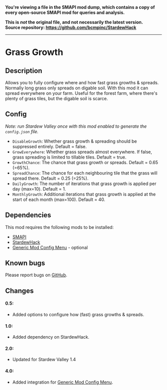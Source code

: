 **You're viewing a file in the SMAPI mod dump, which contains a copy of every open-source SMAPI mod
for queries and analysis.**

**This is _not_ the original file, and not necessarily the latest version.**  
**Source repository: https://github.com/bcmpinc/StardewHack**

----

# Grass Growth

## Description
Allows you to fully configure where and how fast grass growths & spreads. Normally long grass only spreads on digable soil. With this mod it can spread everywhere on your farm. Useful for the forest farm, where there's plenty of grass tiles, but the digable soil is scarce.

## Config
*Note: run Stardew Valley once with this mod enabled to generate the `config.json` file.*

* `DisableGrowth`: Whether grass growth & spreading should be suppressed entirely. Default = false.
* `GrowEverywhere`: Whether grass spreads almost everywhere. If false, grass spreading is limited to tillable tiles. Default = true.
* `GrowthChance`: The chance that grass growth or spreads. Default = 0.65 (=65%).
* `SpreadChance`: The chance for each neighbouring tile that the grass will spread there. Default = 0.25 (=25%).
* `DailyGrowth`: The number of iterations that grass growth is applied per day (max=10). Default = 1.
* `MonthlyGrowth`: Additional iterations that grass growth is applied at the start of each month (max=100). Default = 40.

## Dependencies
This mod requires the following mods to be installed:

* [SMAPI](https://www.nexusmods.com/stardewvalley/mods/2400)
* [StardewHack](https://www.nexusmods.com/stardewvalley/mods/3213)
* [Generic Mod Config Menu](https://www.nexusmods.com/stardewvalley/mods/5098) - optional

## Known bugs
Please report bugs on [GitHub](https://github.com/bcmpinc/StardewHack/issues).

## Changes
#### 0.5:
* Added options to configure how (fast) grass growths & spreads.

#### 1.0:
* Added dependency on StardewHack.

#### 2.0:
* Updated for Stardew Valley 1.4

#### 4.0:
* Added integration for [Generic Mod Config Menu](https://www.nexusmods.com/stardewvalley/mods/5098).

